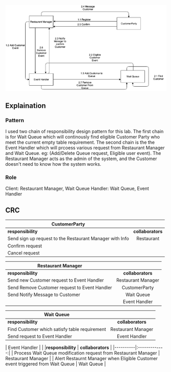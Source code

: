 ![alt text](https://github.com/ckloi/cmpe202/blob/master/lab4/output/din-tai-fung.png "din tai fung")


## Explaination

### Pattern

I used two chain of responsibility design pattern for this lab. The first chain is for Wait Queue which will continously find eligible Customer Party who meet the current empty table requirement. The second chain is the the Event Handler which will prcoess various request from Restaurant Manager and Wait Queue. eg: (Add/Delete Queue request, Eligible user event). The Restaurant Manager acts as the admin of the system, and the Customer doesn't need to know how the system works.

### Role

Client: Restaurant Manager, Wait Queue
Handler: Wait Queue, Event Handler



## CRC

| CustomerParty   |       | 
|----------|:-------------:|
|**responsibility** | **collaborators**|
| Send sign up request to the Restaurant Manager with Info | Restaurant |
| Confirm request |      |
| Cancel request   |      | 

| Restaurant Manager  |            | 
|----------|:-------------:|
|**responsibility** | **collaborators**|
| Send new Customer request to Event Handler | Restaurant Manager |
| Send Remove Customer request to Event Handler |  CustomerParty | 
| Send Notify Message to Customer              |Wait Queue|
|                                           |Event Handler|

| Wait Queue   |            | 
|----------|:-------------:|
|**responsibility** | **collaborators**|
| Find Customer which satisfy table requirement | Restaurant Manager |
| Send request to Event Handler | Event Handler | 

| Event Handler   |            | 
|**responsibility** | **collaborators** |
|----------|:-------------:|
| Process Wait Queue modification request from Restaurant Manager  | Restaurant Manager |
| Alert Restaurnt Manager when Eligible Customer event triggered from Wait Queue  | Wait Queue | 

